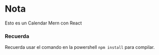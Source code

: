# Nota 
Esto es un Calendar Mern con React

### Recuerda
Recuerda usar el comando en la powershell `npm install` para compilar.

